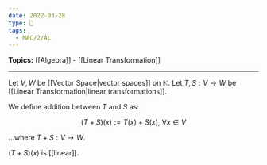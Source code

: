 ```yaml
---
date: 2022-03-28
type: 🧠
tags:
  - MAC/2/ÁL
---
```


**Topics:** [[Algebra]] - [[Linear Transformation]]

---

Let $V, W$ be [[Vector Space|vector spaces]] on $\mathbb{K}$. Let $T, S : V \rightarrow W$ be [[Linear Transformation|linear transformations]].

We define addition between $T$ and $S$ as:

$$
(T+S)(x) := T(x) + S(x),\ \forall x \in V
$$

…where $T + S : V \rightarrow W$.

$(T+S)(x)$ is [[linear]].

